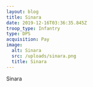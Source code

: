 ```yaml
---
layout: blog
title: Sinara
date: 2019-12-16T03:36:35.845Z
troop_type: Infantry
type: DPS
acquisition: Pay
image:
  alt: Sinara
  src: /uploads/sinara.png
  title: Sinara
---
```

Sinara
